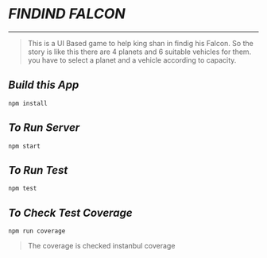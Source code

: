 # ***FINDIND FALCON***
---
> This is a UI Based game to help king shan in findig his Falcon.
 So the story is like this there are 4 planets and 6 suitable vehicles for them.
 you have to select a planet and a vehicle according to capacity.
 
 
 ***Build this App***
----
 `npm install`
 
 ***To Run Server***
----
 `npm start`
 
***To Run Test***
----
`npm test`

***To Check Test Coverage***
----
`npm run coverage`

>The coverage is checked instanbul coverage 
